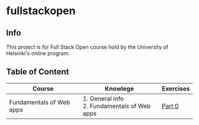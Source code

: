 # fullstackopen

## Info
This project is for Full Stack Open course hold by the University of Helsinki's online program.

## Table of Content
|Course|Knowlege|Exercises|
|---|---|---|
|Fundamentals of Web apps|1. General info<br>2. Fundamentals of Web apps|[Part 0](./part0/README.md)|

